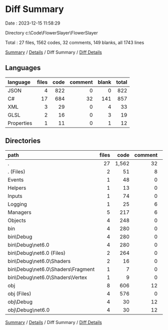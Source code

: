 # Diff Summary

Date : 2023-12-15 11:58:29

Directory c:\\Code\\FlowerSlayer\\FlowerSlayer

Total : 27 files,  1562 codes, 32 comments, 149 blanks, all 1743 lines

[Summary](results.md) / [Details](details.md) / Diff Summary / [Diff Details](diff-details.md)

## Languages
| language | files | code | comment | blank | total |
| :--- | ---: | ---: | ---: | ---: | ---: |
| JSON | 4 | 822 | 0 | 0 | 822 |
| C# | 17 | 684 | 32 | 141 | 857 |
| XML | 3 | 29 | 0 | 4 | 33 |
| GLSL | 2 | 16 | 0 | 3 | 19 |
| Properties | 1 | 11 | 0 | 1 | 12 |

## Directories
| path | files | code | comment | blank | total |
| :--- | ---: | ---: | ---: | ---: | ---: |
| . | 27 | 1,562 | 32 | 149 | 1,743 |
| . (Files) | 2 | 51 | 8 | 11 | 70 |
| Events | 1 | 48 | 0 | 9 | 57 |
| Helpers | 1 | 13 | 0 | 1 | 14 |
| Inputs | 1 | 74 | 0 | 11 | 85 |
| Logging | 1 | 25 | 6 | 4 | 35 |
| Managers | 5 | 217 | 6 | 51 | 274 |
| Objects | 4 | 248 | 0 | 51 | 299 |
| bin | 4 | 280 | 0 | 3 | 283 |
| bin\\Debug | 4 | 280 | 0 | 3 | 283 |
| bin\\Debug\\net6.0 | 4 | 280 | 0 | 3 | 283 |
| bin\\Debug\\net6.0 (Files) | 2 | 264 | 0 | 0 | 264 |
| bin\\Debug\\net6.0\\Shaders | 2 | 16 | 0 | 3 | 19 |
| bin\\Debug\\net6.0\\Shaders\\Fragment | 1 | 7 | 0 | 1 | 8 |
| bin\\Debug\\net6.0\\Shaders\\Vertex | 1 | 9 | 0 | 2 | 11 |
| obj | 8 | 606 | 12 | 8 | 626 |
| obj (Files) | 4 | 576 | 0 | 0 | 576 |
| obj\\Debug | 4 | 30 | 12 | 8 | 50 |
| obj\\Debug\\net6.0 | 4 | 30 | 12 | 8 | 50 |

[Summary](results.md) / [Details](details.md) / Diff Summary / [Diff Details](diff-details.md)